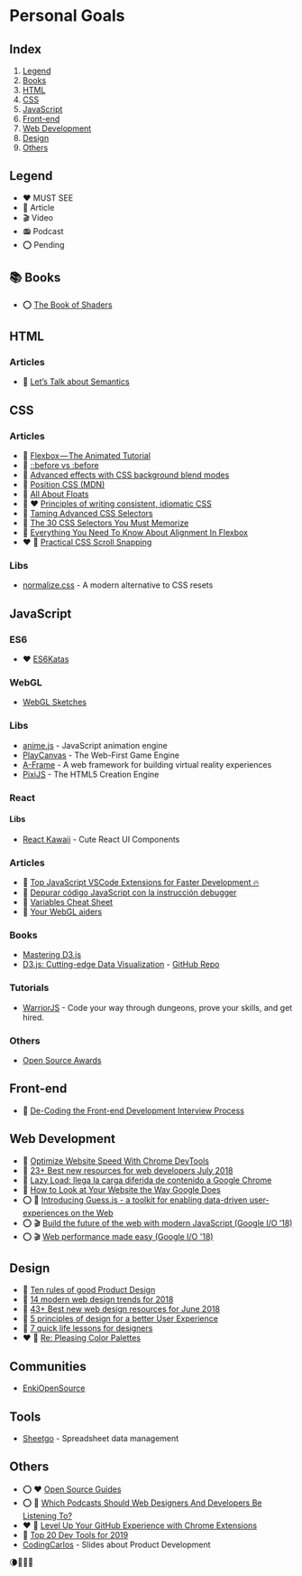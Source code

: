 # Personal Goals

## Index

1. [Legend](#legend)
2. [Books](#books-books)
3. [HTML](#html)
4. [CSS](#css)
5. [JavaScript](#javascript)
6. [Front-end](#front-end)
7. [Web Development](#web-development)
8. [Design](#design)
9. [Others](#others)

## Legend

- :heart: MUST SEE
- :newspaper: Article
- :clapper: Video
- :radio: Podcast
- :o: Pending

## :books: Books

- :o: [The Book of Shaders](https://thebookofshaders.com/)

## HTML

### Articles

- :newspaper: [Let’s Talk about Semantics](http://html5doctor.com/lets-talk-about-semantics/)

## CSS

### Articles

- :newspaper: [Flexbox — The Animated Tutorial](https://medium.com/@js_tut/flexbox-the-animated-tutorial-8075cbe4c1b2)
- :newspaper: [::before vs :before](https://css-tricks.com/to-double-color-or-not-do-double-colon/)
- :newspaper: [Advanced effects with CSS background blend modes](https://blog.logrocket.com/advanced-effects-with-css-background-blend-modes-4b750198522a)
- :newspaper: [Position CSS (MDN)](https://developer.mozilla.org/en-US/docs/Web/CSS/position)
- :newspaper: [All About Floats](https://css-tricks.com/all-about-floats/)
- :newspaper: :heart: [Principles of writing consistent, idiomatic CSS](https://github.com/necolas/idiomatic-css)
- :newspaper: [Taming Advanced CSS Selectors](https://www.smashingmagazine.com/2009/08/taming-advanced-css-selectors/)
- :newspaper: [The 30 CSS Selectors You Must Memorize](https://code.tutsplus.com/es/tutorials/the-30-css-selectors-you-must-memorize--net-16048)
- :newspaper: [Everything You Need To Know About Alignment In Flexbox](https://www.smashingmagazine.com/2018/08/flexbox-alignment/)
- :heart: :newspaper: [Practical CSS Scroll Snapping](https://css-tricks.com/practical-css-scroll-snapping/)

### Libs

- [normalize.css](https://github.com/necolas/normalize.css) - A modern alternative to CSS resets

## JavaScript

### ES6

- :heart: [ES6Katas](http://es6katas.org/)

### WebGL

- [WebGL Sketches](http://sketches.vlucendo.com/)

### Libs

- [anime.js](https://animejs.com/) - JavaScript animation engine
- [PlayCanvas](https://playcanvas.com/) - The Web-First Game Engine
- [A-Frame](https://aframe.io/) - A web framework for building virtual reality experiences
- [PixiJS](http://www.pixijs.com/) - The HTML5 Creation Engine

### React

#### Libs

- [React Kawaii](https://github.com/miukimiu/react-kawaii) - Cute React UI Components

### Articles

- :newspaper: [Top JavaScript VSCode Extensions for Faster Development 🔥](https://codeburst.io/top-javascript-vscode-extensions-for-faster-development-c687c39596f5)
- :newspaper: [Depurar código JavaScript con la instrucción debugger](https://picodotdev.github.io/blog-bitix/2018/05/depurar-codigo-javascript-con-la-instruccion-debugger/)
- :newspaper: [Variables Cheat Sheet](http://webcheatsheet.com/javascript/variables.php)
- :newspaper: [Your WebGL aiders](https://areknawo.com/your-webgl-aiders/)

### Books

- [Mastering D3.js](https://www.amazon.es/Mastering-D3-Js-Pablo-Navarro/dp/178328627X)
- [D3.js: Cutting-edge Data Visualization](https://learning.oreilly.com/library/view/d3js-cutting-edge-data/9781787281776/) - [GitHub Repo](https://github.com/PacktPublishing/D3js-Cutting-edge-Data-Visualization)

### Tutorials

- [WarriorJS](https://warriorjs.com/) - Code your way through dungeons, prove your skills, and get hired.

### Others

- [Open Source Awards](https://osawards.com/)

## Front-end

- :newspaper: [De-Coding the Front-end Development Interview Process](https://codeburst.io/de-coding-the-front-end-development-interview-process-9601bc4c71e5)

## Web Development

- :newspaper: [Optimize Website Speed With Chrome DevTools](https://developers.google.com/web/tools/chrome-devtools/speed/get-started)
- :newspaper: [23+ Best new resources for web developers July 2018](https://designrevision.com/web-dev-resources-july-2018/)
- :newspaper: [Lazy Load: llega la carga diferida de contenido a Google Chrome](https://www.redeszone.net/2018/08/14/lazy-load-carga-diferida-google-chrome/)
- :newspaper: [How to Look at Your Website the Way Google Does](https://neilpatel.com/blog/the-way-google-scans/)
- :o: :newspaper: [Introducing Guess.js - a toolkit for enabling data-driven user-experiences on the Web](https://blog.mgechev.com/2018/05/09/introducing-guess-js-data-driven-user-experiences-web/)
- :o: :clapper: [Build the future of the web with modern JavaScript (Google I/O ’18)](https://www.youtube.com/watch?v=mIWCLOftfRw)
- :o: :clapper: [Web performance made easy (Google I/O '18)](https://www.youtube.com/watch?v=Mv-l3-tJgGk)

## Design

- :newspaper: [Ten rules of good Product Design](https://uxdesign.cc/ten-rules-of-good-design-e3dcabc61bc)
- :newspaper: [14 modern web design trends for 2018](https://designrevision.com/14-modern-web-design-trends-2018/)
- :newspaper: [43+ Best new web design resources for June 2018](https://designrevision.com/web-design-resources-june-2018/)
- :newspaper: [5 principles of design for a better User Experience](https://uxdesign.cc/5-principles-of-design-for-a-better-user-experience-d3a789e8c944)
- :newspaper: [7 quick life lessons for designers](https://uxdesign.cc/7-quick-life-lessons-for-designers-df9b1e08463a)
- :heart: :newspaper: [Re: Pleasing Color Palettes](https://css-tricks.com/re-pleasing-color-palettes/)

## Communities

- [EnkiOpenSource](https://enki.com/community/)

## Tools

- [Sheetgo](https://www.sheetgo.com/) - Spreadsheet data management 

## Others

- :o: :heart: [Open Source Guides](https://opensource.guide/es/)
- :o: :newspaper: [Which Podcasts Should Web Designers And Developers Be Listening To?](https://www.smashingmagazine.com/2018/04/podcasts-web-designers-developers/)
- :heart: :newspaper: [Level Up Your GitHub Experience with Chrome Extensions](https://daveabrock.com/2018/11/25/level-up-github-experience-with-chrome-extensions/)
- :newspaper: [Top 20 Dev Tools for 2019](https://blog.axosoft.com/top-developer-tools-2019/)
- [CodingCarlos](https://codingcarlos.com/slides/) - Slides about Product Development


:waning_crescent_moon::deciduous_tree::rocket::fireworks:
